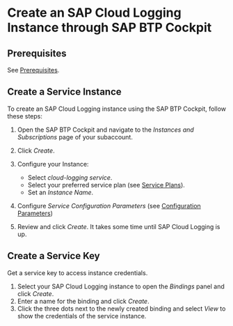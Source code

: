 <!-- loio3aca7afd9b8e4a128cc0217c6903b9fa -->

# Create an SAP Cloud Logging Instance through SAP BTP Cockpit





<a name="loio3aca7afd9b8e4a128cc0217c6903b9fa__section_rh2_myy_kzb"/>

## Prerequisites

See [Prerequisites](prerequisites-41d8559.md).



<a name="loio3aca7afd9b8e4a128cc0217c6903b9fa__section_ikf_ctg_xyb"/>

## Create a Service Instance

To create an SAP Cloud Logging instance using the SAP BTP Cockpit, follow these steps:

1.  Open the SAP BTP Cockpit and navigate to the *Instances and Subscriptions* page of your subaccount.
2.  Click *Create*.
3.  Configure your Instance:
    -   Select *cloud-logging service*.
    -   Select your preferred service plan \(see [Service Plans](service-plans-a9d2d1b.md)\).
    -   Set an *Instance Name*.

4.  Configure *Service Configuration Parameters* \(see [Configuration Parameters](configuration-parameters-1830bca.md)\)
5.  Review and click *Create*. It takes some time until SAP Cloud Logging is up.



<a name="loio3aca7afd9b8e4a128cc0217c6903b9fa__section_nb5_hyy_kzb"/>

## Create a Service Key

Get a service key to access instance credentials.

1.  Select your SAP Cloud Logging instance to open the *Bindings* panel and click *Create*.
2.  Enter a name for the binding and click *Create*.
3.  Click the three dots next to the newly created binding and select *View* to show the credentials of the service instance.

